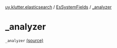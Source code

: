 [uy.klutter.elasticsearch](../index.md) / [EsSystemFields](index.md) / [_analyzer](.)


# _analyzer

`_analyzer` [(source)](https://github.com/kohesive/klutter/blob/master/elasticsearch-jdk7/src/main/kotlin/uy/klutter/elasticsearch/Mappings.kt#L11)


